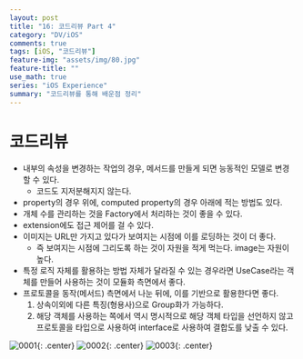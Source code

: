 ```yaml
---
layout: post
title: "16: 코드리뷰 Part 4"
category: "DV/iOS"
comments: true
tags: [iOS, "코드리뷰"]
feature-img: "assets/img/80.jpg"
feature-title: ""
use_math: true
series: "iOS Experience"
summary: "코드리뷰를 통해 배운점 정리"
---
```


# 코드리뷰

* 내부의 속성을 변경하는 작업의 경우, 메서드를 만들게 되면 능동적인 모델로 변경할 수 있다.
  * 코드도 지저분해지지 않는다.
* property의 경우 위에, computed property의 경우 아래에 적는 방법도 있다.
* 개체 수를 관리하는 것을 Factory에서 처리하는 것이 좋을 수 있다.
* extension에도 접근 제어를 걸 수 있다.
* 이미지는 URL만 가지고 있다가 보여지는 시점에 이를 로딩하는 것이 더 좋다.
  * 즉 보여지는 시점에 그리도록 하는 것이 자원을 적게 먹는다. image는 자원이 높다.
* 특정 로직 자체를 활용하는 방법 자체가 달라질 수 있는 경우라면 UseCase라는 객체를 만들어 사용하는 것이 모듈화 측면에서 좋다.
* 프로토콜을 동작(메서드) 측면에서 나눈 뒤에, 이를 기반으로 활용한다면 좋다.
  1. 상속이외에 다른 특징(형용사)으로 Group화가 가능하다.
  2. 해당 객체를 사용하는 쪽에서 역시 명시적으로 해당 객체 타입을 선언하지 않고 프로토콜을 타입으로 사용하여 interface로 사용하여 결합도를 낮출 수 있다.


![0001](https://user-images.githubusercontent.com/37871541/133929453-10b0ebc0-eee3-4be1-8c69-b41263477f8b.jpg){: .center}
![0002](https://user-images.githubusercontent.com/37871541/133929454-77f75bda-a8e1-4edc-b0b2-55c233d8d5c1.jpg){: .center}
![0003](https://user-images.githubusercontent.com/37871541/133929456-e75b04d1-fff3-40d9-aaaf-b60ed66960e6.jpg){: .center}


